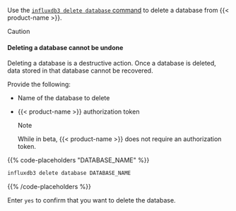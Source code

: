 
Use the [`influxdb3 delete database` command](/influxdb3/version/reference/cli/influxdb3/delete/database/)
to delete a database from {{< product-name >}}.

> [!Caution]
> #### Deleting a database cannot be undone
>
> Deleting a database is a destructive action.
> Once a database is deleted, data stored in that database cannot be recovered.

Provide the following:

- Name of the database to delete
- {{< product-name >}} authorization token

  > [!Note]
  > While in beta, {{< product-name >}} does not require an authorization token.

{{% code-placeholders "DATABASE_NAME" %}}
```sh
influxdb3 delete database DATABASE_NAME
```
{{% /code-placeholders %}}

Enter `yes` to confirm that you want to delete the database.
